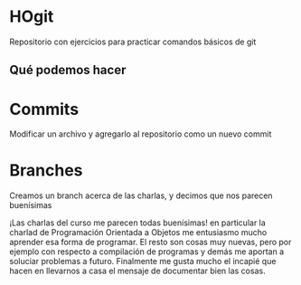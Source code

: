 # HOgit
Repositorio con ejercicios para practicar comandos básicos de git

## Qué podemos hacer

# Commits
Modificar un archivo y agregarlo al repositorio como un nuevo commit

# Branches
Creamos un branch acerca de las charlas, y decimos que nos parecen buenísimas

¡Las charlas del curso me parecen todas buenísimas! en particular la charlad de Programación Orientada a Objetos me entusiasmo mucho aprender esa forma de programar. El resto son cosas muy nuevas, pero por ejemplo con respecto a compilación de programas y demás me aportan a soluciar problemas a futuro. Finalmente me gusta mucho el incapié que hacen en llevarnos a casa el mensaje de documentar bien las cosas.
